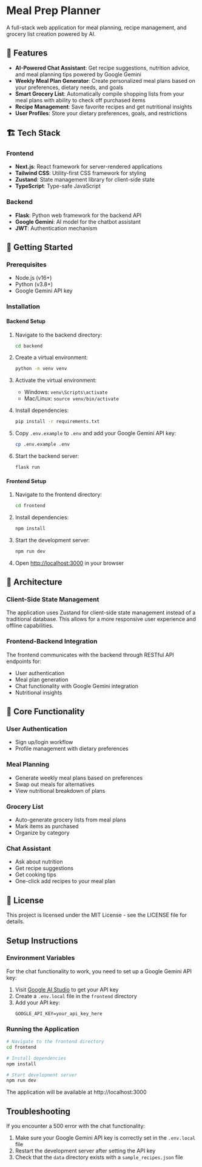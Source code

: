 # Meal Prep Planner

A full-stack web application for meal planning, recipe management, and grocery list creation powered by AI.

## 🌟 Features

- **AI-Powered Chat Assistant**: Get recipe suggestions, nutrition advice, and meal planning tips powered by Google Gemini
- **Weekly Meal Plan Generator**: Create personalized meal plans based on your preferences, dietary needs, and goals
- **Smart Grocery List**: Automatically compile shopping lists from your meal plans with ability to check off purchased items
- **Recipe Management**: Save favorite recipes and get nutritional insights
- **User Profiles**: Store your dietary preferences, goals, and restrictions

## 🏗️ Tech Stack

### Frontend
- **Next.js**: React framework for server-rendered applications
- **Tailwind CSS**: Utility-first CSS framework for styling
- **Zustand**: State management library for client-side state
- **TypeScript**: Type-safe JavaScript

### Backend
- **Flask**: Python web framework for the backend API
- **Google Gemini**: AI model for the chatbot assistant
- **JWT**: Authentication mechanism

## 🚀 Getting Started

### Prerequisites
- Node.js (v16+)
- Python (v3.8+)
- Google Gemini API key

### Installation

#### Backend Setup
1. Navigate to the backend directory:
   ```bash
   cd backend
   ```

2. Create a virtual environment:
   ```bash
   python -m venv venv
   ```

3. Activate the virtual environment:
   - Windows: `venv\Scripts\activate`
   - Mac/Linux: `source venv/bin/activate`

4. Install dependencies:
   ```bash
   pip install -r requirements.txt
   ```

5. Copy `.env.example` to `.env` and add your Google Gemini API key:
   ```bash
   cp .env.example .env
   ```

6. Start the backend server:
   ```bash
   flask run
   ```

#### Frontend Setup
1. Navigate to the frontend directory:
   ```bash
   cd frontend
   ```

2. Install dependencies:
   ```bash
   npm install
   ```

3. Start the development server:
   ```bash
   npm run dev
   ```

4. Open [http://localhost:3000](http://localhost:3000) in your browser

## 🧠 Architecture

### Client-Side State Management
The application uses Zustand for client-side state management instead of a traditional database. This allows for a more responsive user experience and offline capabilities.

### Frontend-Backend Integration
The frontend communicates with the backend through RESTful API endpoints for:
- User authentication
- Meal plan generation
- Chat functionality with Google Gemini integration
- Nutritional insights

## 📱 Core Functionality

### User Authentication
- Sign up/login workflow
- Profile management with dietary preferences

### Meal Planning
- Generate weekly meal plans based on preferences
- Swap out meals for alternatives
- View nutritional breakdown of plans

### Grocery List
- Auto-generate grocery lists from meal plans
- Mark items as purchased
- Organize by category

### Chat Assistant
- Ask about nutrition
- Get recipe suggestions
- Get cooking tips
- One-click add recipes to your meal plan

## 📃 License

This project is licensed under the MIT License - see the LICENSE file for details.

## Setup Instructions

### Environment Variables

For the chat functionality to work, you need to set up a Google Gemini API key:

1. Visit [Google AI Studio](https://ai.google.dev/) to get your API key
2. Create a `.env.local` file in the `frontend` directory
3. Add your API key:
   ```
   GOOGLE_API_KEY=your_api_key_here
   ```

### Running the Application

```bash
# Navigate to the frontend directory
cd frontend

# Install dependencies
npm install

# Start development server
npm run dev
```

The application will be available at http://localhost:3000

## Troubleshooting

If you encounter a 500 error with the chat functionality:

1. Make sure your Google Gemini API key is correctly set in the `.env.local` file
2. Restart the development server after setting the API key
3. Check that the `data` directory exists with a `sample_recipes.json` file 
